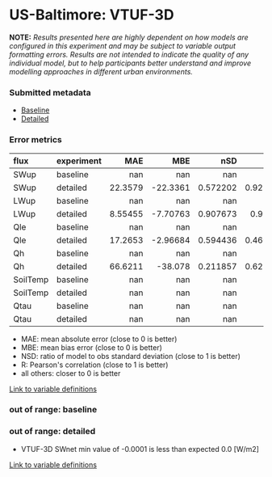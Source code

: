 # US-Baltimore: VTUF-3D

**NOTE:** *Results presented here are highly dependent on how models are configured in this experiment and may be subject to variable output formatting errors. Results are not intended to indicate the quality of any individual model, but to help participants better understand and improve modelling approaches in different urban environments.*

### Submitted metadata

- [Baseline](VTUF-3D_US-Baltimore_baseline_attrs.md)
- [Detailed](VTUF-3D_US-Baltimore_detailed_attrs.md)

### Error metrics

| flux     | experiment   |       MAE |       MBE |        nSD |          R |       5th |     95th |     RMSE |      cRMSE |      AMBE |       1-nSD |         1-R |   nSkewness |   nKurtosis |    Overlap |
|:---------|:-------------|----------:|----------:|-----------:|-----------:|----------:|---------:|---------:|-----------:|----------:|------------:|------------:|------------:|------------:|-----------:|
| SWup     | baseline     | nan       | nan       | nan        | nan        | nan       | nan      | nan      | nan        | nan       | nan         | nan         |  nan        |  nan        | nan        |
| SWup     | detailed     |  22.3579  | -22.3361  |   0.572202 |   0.925564 |   1.0887  |  39.9024 |  27.6182 |   0.517876 |  22.3361  |   0.427797  |   0.0744356 |    0.810684 |    0.752886 |   0.29764  |
| LWup     | baseline     | nan       | nan       | nan        | nan        | nan       | nan      | nan      | nan        | nan       | nan         | nan         |  nan        |  nan        | nan        |
| LWup     | detailed     |   8.55455 |  -7.70763 |   0.907673 |   0.96688  |   4.11621 |  16.7741 |  12.5617 |   0.26201  |   7.70763 |   0.0923269 |   0.0331203 |   16.7069   |    2.13019  |   0.128027 |
| Qle      | baseline     | nan       | nan       | nan        | nan        | nan       | nan      | nan      | nan        | nan       | nan         | nan         |  nan        |  nan        | nan        |
| Qle      | detailed     |  17.2653  |  -2.96684 |   0.594436 |   0.460895 |  11.982   |  19.4626 |  32.8995 |   0.897446 |   2.96684 |   0.405564  |   0.539105  |    0.543702 |    3.26035  |   0.27738  |
| Qh       | baseline     | nan       | nan       | nan        | nan        | nan       | nan      | nan      | nan        | nan       | nan         | nan         |  nan        |  nan        | nan        |
| Qh       | detailed     |  66.6211  | -38.078   |   0.211857 |   0.623619 |  40.7409  | 227.695  | 102.133  |   0.883543 |  38.078   |   0.788143  |   0.376381  |    0.221879 |    0.332435 |   0.402969 |
| SoilTemp | baseline     | nan       | nan       | nan        | nan        | nan       | nan      | nan      | nan        | nan       | nan         | nan         |  nan        |  nan        | nan        |
| SoilTemp | detailed     | nan       | nan       | nan        | nan        | nan       | nan      | nan      | nan        | nan       | nan         | nan         |  nan        |  nan        | nan        |
| Qtau     | baseline     | nan       | nan       | nan        | nan        | nan       | nan      | nan      | nan        | nan       | nan         | nan         |  nan        |  nan        | nan        |
| Qtau     | detailed     | nan       | nan       | nan        | nan        | nan       | nan      | nan      | nan        | nan       | nan         | nan         |  nan        |  nan        | nan        |

 - MAE: mean absolute error (close to 0 is better)
 - MBE: mean bias error (close to 0 is better)
 - NSD: ratio of model to obs standard deviation (close to 1 is better)
 - R: Pearson's correlation (close to 1 is better)
 - all others: closer to 0 is better

[Link to variable definitions](../modelattrs/variable_definitions.md)

### out of range: baseline


### out of range: detailed

 - VTUF-3D SWnet min value of -0.0001 is less than expected 0.0 [W/m2]


[Link to variable definitions](../modelattrs/variable_definitions.md)

